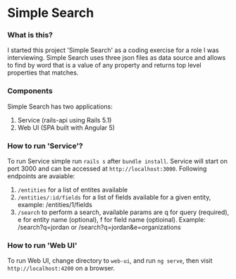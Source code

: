 # Simple Search

### What is this?
I started this project 'Simple Search' as a coding exercise for a role I was interviewing.
Simple Search uses three json files as data source and allows to find by word that is a value of any property and returns top level properties that matches.


### Components
Simple Search has two applications:
1. Service (rails-api using Rails 5.1)
2. Web UI (SPA built with Angular 5)

### How to run 'Service'?
To run Service simple run `rails s` after `bundle install`. Service will start on port 3000 and can be accessed at `http://localhost:3000`. Following endpoints are avaiable:
1. `/entities`
  for a list of entites available
2. `/entities/:id/fields` 
  for a list of fields available for a given entity, example: /entities/1/fields
3. `/search`
  to perform a search, available params are q  for query (required), e for entity name (optional), f for field name (optioinal). Example: /search?q=jordan or /search?q=jordan&e=organizations

### How to run 'Web UI'
To run Web UI, change directory to `web-ui`, and run `ng serve`, then visit `http://localhost:4200` on a browser.
